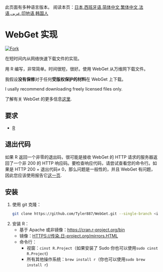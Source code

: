 <!-- # WebGet  [![GitHub forks](https://img.shields.io/github/forks/Tyler887/WebGet?label=Fork&style=social)](https://github.com/Tyler887/WebGet/fork)  The implementation to download files from the Web, in a short time.  Written in R, complete simple. It takes a short time, simply good. Use WebGet to retrieve files from the world wide web.    I assume **no warranty** for any **copyrighted material** downloaded on WebGet. I usally recommend downloading freely licensed files only. <br />https://github.com?Tyler887/WebGet/commit/main/ -->

此页面有多种语言版本。
阅读本页：[日本](README.ja.md),[西班牙语](README.es.md),[简体中文](README.zh-CN.md),[繁体中文](README.zh-TW.md),[法语](README.fr.md),[عربى](README.ar.md),[印地语](README.hi.md),[韩国人](README.ko.md)

# WebGet 实现

[![Fork](https://img.shields.io/github/forks/Tyler887/WebGet?label=Fork&style=social)](https://github.com/Tyler887/WebGet/fork)

在短时间内从网络快速下载文件的实现。

用 R 编写，非常简单。时间很短，很好。使用 WebGet 从万维网下载文件。

我假设**没有保修**对于任何**受版权保护的材料**在 WebGet 上下载。

I usally recommend downloading freely licensed files only.

了解有关 WebGet 的更多信息[这里](https://github.com/Tyler887/WebGet/wiki/WebGet).

## 要求

-   [R](https://r-project.org)

## 退出代码

如果 R 返回一个非零的退出码，很可能是接收 WebGet 的 HTTP 请求的服务器返回了一个非 200 的 HTTP 响应码。要检查响应代码，请尝试查看您的命令行。如果是 HTTP 200 + 退出代码≠ 0，那么问题是一般性的，并且 WebGet 有问题，因此您应该使用报告它[这一页](https://github.com/Tyler887/WebGet/issues/new?template=bug_report.md).

## 安装

1.  使用 git 克隆：
    ```bash
    git clone https://github.com/Tyler887/WebGet.git --single-branch <input version here>
    ```
2.  安装 R：
    -   基于 Apache 或非镜像：<https://cran.r-project.org/bin>
    -   镜像：[HTTPS://传染.日-project.org/mirrors.HTML](https://cran.r-project.org/mirrors.html)
    -   命令行：
        -   视窗：`cinst R.Project`（如果安装了 Sudo 你也可以使用`sudo cinst R.Project`)
        -   所有其他操作系统：`brew install r`（你也可以使用`sudo brew install r`)

